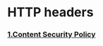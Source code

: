 # HTTP headers 


### [1.Content Security Policy](https://github.com/Phungvanquang/Website/blob/main/Http%20header/Content%20Security%20Policy/README.md)
